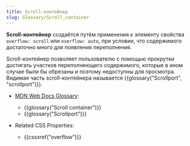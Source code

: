 ```yaml
---
title: Scroll-контейнер
slug: Glossary/Scroll_container
---
```


**Scroll-контейнер** создаётся путём применения к элементу свойства `overflow: scroll` или `overflow: auto`, при условии, что содержимого достаточно много для появления переполнения.

Scroll-контейнер позволяет пользователю с помощью прокрутки достигать участков переполняющего содержимого, которые в ином случае были бы обрезаны и поэтому недоступны для просмотра. Видимая часть scroll-контейнера называется {{glossary("Scrollport", "scrollport")}}.

- [MDN Web Docs Glossary](/ru/docs/Glossary):

  - {{glossary("Scroll container")}}
  - {{glossary("Scrollport")}}

- Related CSS Properties:

  - {{cssxref("overflow")}}
